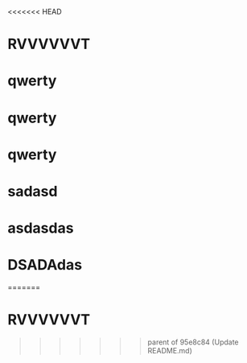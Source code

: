 <<<<<<< HEAD
# RVVVVVVT
# qwerty
# qwerty
# qwerty
# sadasd
# asdasdas
# DSADAdas
=======
# RVVVVVVT
>>>>>>> parent of 95e8c84 (Update README.md)
